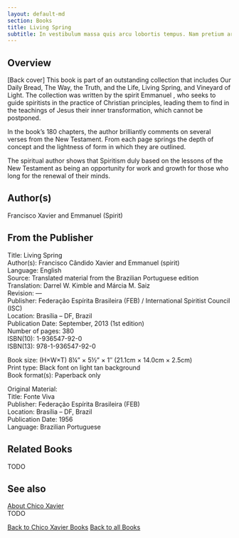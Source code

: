 ```yaml
---
layout: default-md
section: Books
title: Living Spring
subtitle: In vestibulum massa quis arcu lobortis tempus. Nam pretium arcu in odio vulputate luctus.
---
```


## Overview
[Back cover] This book is part of an outstanding collection that includes Our Daily Bread, The Way, the Truth, and the Life, Living Spring, and Vineyard of Light. The collection was written by the spirit Emmanuel , who seeks to guide spiritists in the practice of Christian principles, leading them to find in the teachings of Jesus their inner transformation, which cannot be postponed.

In the book’s 180 chapters, the author brilliantly comments on several verses from the New Testament. From each page springs the depth of concept and the lightness of form in which they are outlined.

The spiritual author shows that Spiritism duly based on the lessons of the New Testament as being an opportunity for work and growth for those who long for the renewal of their minds.

## Author(s)
Francisco Xavier and Emmanuel (Spirit)

## From the Publisher
Title: 	Living Spring  
Author(s): 	Francisco Cândido Xavier and Emmanuel (spirit)  
Language: 	English  
Source: 	Translated material from the Brazilian Portuguese edition  
Translation: 	Darrel W. Kimble and Márcia M. Saiz  
Revision: 	—  
Publisher: 	Federação Espírita Brasileira (FEB) / International Spiritist Council (ISC)  
Location: 	Brasília – DF, Brazil  
Publication Date: 	September, 2013 (1st edition)  
Number of pages: 	380  
ISBN(10): 	1-936547-92-0  
ISBN(13): 	978-1-936547-92-0  
  
Book size: (H×W×T) 	8¼” × 5½” × 1″ (21.1cm × 14.0cm × 2.5cm)  
Print type: 	Black font on light tan background  
Book format(s): 	Paperback only  
  
Original Material: 	  
Title: 	Fonte Viva  
Publisher: 	Federação Espírita Brasileira (FEB)  
Location: 	Brasília – DF, Brazil  
Publication Date: 	1956  
Language: 	Brazilian Portuguese  

## Related Books
TODO

## See also
[About Chico Xavier](/profile/chico-xavier)  
TODO


<a href="/books/chico-xavier" class="button">Back to Chico Xavier Books</a>
<a href="/books" class="button">Back to all Books</a>

